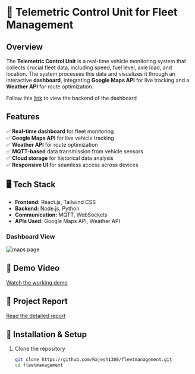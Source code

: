 # 🚛 Telemetric Control Unit for Fleet Management

## Overview  
The **Telemetric Control Unit** is a real-time vehicle monitoring system that collects crucial fleet data, including speed, fuel level, axle load, and location. The system processes this data and visualizes it through an interactive **dashboard**, integrating **Google Maps API** for live tracking and a **Weather API** for route optimization.

Follow this [link](https://github.com/Rajesh1308/fleetmanagementserver) to view the backend of the dashboard

## Features  
✅ **Real-time dashboard** for fleet monitoring  
✅ **Google Maps API** for live vehicle tracking  
✅ **Weather API** for route optimization  
✅ **MQTT-based** data transmission from vehicle sensors  
✅ **Cloud storage** for historical data analysis  
✅ **Responsive UI** for seamless access across devices  

## 🖥️ Tech Stack  
- **Frontend:** React.js, Tailwind CSS  
- **Backend:** Node.js, Python
- **Communication:** MQTT, WebSockets  
- **APIs Used:** Google Maps API, Weather API  

### Dashboard View   
![maps page](https://github.com/user-attachments/assets/fcd70246-6425-41da-8e47-6679508713d1)

## 🎥 Demo Video  
[Watch the working demo](https://drive.google.com/file/d/16NMTXYzmqmYBXB6wyckSjR9LuRyyXtaT/view?usp=sharing)  

## 📄 Project Report  
[Read the detailed report](https://drive.google.com/file/d/1t388XwfY_UKtsKwXjL8ySQHb8X-fDMQD/view?usp=sharing)  

## 🚀 Installation & Setup  
1. Clone the repository  
   ```sh
   git clone https://github.com/Rajesh1308/fleetmanagement.git
   cd fleetmanagement
